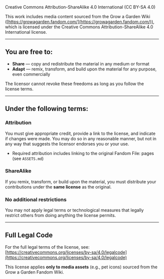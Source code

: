 Creative Commons Attribution-ShareAlike 4.0 International (CC BY-SA 4.0)

This work includes media content sourced from the Grow a Garden Wiki ([https://growagarden.fandom.com/](https://growagarden.fandom.com/)), which is licensed under the Creative Commons Attribution-ShareAlike 4.0 International license.

---

## You are free to:

* **Share** — copy and redistribute the material in any medium or format
* **Adapt** — remix, transform, and build upon the material for any purpose, even commercially

The licensor cannot revoke these freedoms as long as you follow the license terms.

---

## Under the following terms:

### Attribution

You must give appropriate credit, provide a link to the license, and indicate if changes were made. You may do so in any reasonable manner, but not in any way that suggests the licensor endorses you or your use.

* Required attribution includes linking to the original Fandom File: pages (see `ASSETS.md`)

### ShareAlike

If you remix, transform, or build upon the material, you must distribute your contributions under the **same license** as the original.

### No additional restrictions

You may not apply legal terms or technological measures that legally restrict others from doing anything the license permits.

---

## Full Legal Code

For the full legal terms of the license, see:
[https://creativecommons.org/licenses/by-sa/4.0/legalcode](https://creativecommons.org/licenses/by-sa/4.0/legalcode)

This license applies **only to media assets** (e.g., pet icons) sourced from the Grow a Garden Fandom Wiki.
